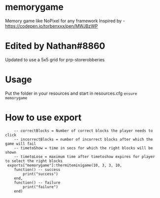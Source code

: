 # memorygame
Memory game like NoPixel for any framework
Inspired by - https://codepen.io/torbenxxx/pen/MWJBzWP

# Edited by Nathan#8860
Updated to use a 5x5 grid for prp-storerobberies

# Usage

Put the folder in your resources and start in resources.cfg
``ensure memorygame``

# How to use export

```
    -- correctBlocks = Number of correct blocks the player needs to click
    -- incorrectBlocks = number of incorrect blocks after which the game will fail
    -- timetoShow = time in secs for which the right blocks will be shown
    -- timetoLose = maximum time after timetoshow expires for player to select the right blocks
 exports["memorygame"]:thermiteminigame(10, 3, 3, 10,
    function() -- success
        print("success")
    end,
    function() -- failure
        print("failure")
    end)
```
